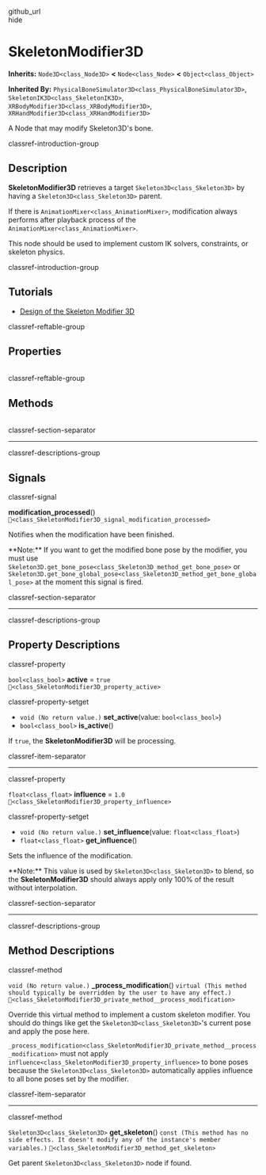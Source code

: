 github\_url  
hide

# SkeletonModifier3D

**Inherits:** `Node3D<class_Node3D>` **&lt;** `Node<class_Node>`
**&lt;** `Object<class_Object>`

**Inherited By:**
`PhysicalBoneSimulator3D<class_PhysicalBoneSimulator3D>`,
`SkeletonIK3D<class_SkeletonIK3D>`,
`XRBodyModifier3D<class_XRBodyModifier3D>`,
`XRHandModifier3D<class_XRHandModifier3D>`

A Node that may modify Skeleton3D's bone.

classref-introduction-group

## Description

**SkeletonModifier3D** retrieves a target `Skeleton3D<class_Skeleton3D>`
by having a `Skeleton3D<class_Skeleton3D>` parent.

If there is `AnimationMixer<class_AnimationMixer>`, modification always
performs after playback process of the
`AnimationMixer<class_AnimationMixer>`.

This node should be used to implement custom IK solvers, constraints, or
skeleton physics.

classref-introduction-group

## Tutorials

-   [Design of the Skeleton Modifier
    3D](https://godotengine.org/article/design-of-the-skeleton-modifier-3d/)

classref-reftable-group

## Properties

<table>
<tbody>
<tr>
</tr>
<tr>
</tr>
</tbody>
</table>

classref-reftable-group

## Methods

<table>
<tbody>
<tr>
</tr>
<tr>
</tr>
</tbody>
</table>

classref-section-separator

------------------------------------------------------------------------

classref-descriptions-group

## Signals

classref-signal

**modification\_processed**()
`🔗<class_SkeletonModifier3D_signal_modification_processed>`

Notifies when the modification have been finished.

\*\*Note:\*\* If you want to get the modified bone pose by the modifier,
you must use
`Skeleton3D.get_bone_pose<class_Skeleton3D_method_get_bone_pose>` or
`Skeleton3D.get_bone_global_pose<class_Skeleton3D_method_get_bone_global_pose>`
at the moment this signal is fired.

classref-section-separator

------------------------------------------------------------------------

classref-descriptions-group

## Property Descriptions

classref-property

`bool<class_bool>` **active** = `true`
`🔗<class_SkeletonModifier3D_property_active>`

classref-property-setget

-   `void (No return value.)` **set\_active**(value: `bool<class_bool>`)
-   `bool<class_bool>` **is\_active**()

If `true`, the **SkeletonModifier3D** will be processing.

classref-item-separator

------------------------------------------------------------------------

classref-property

`float<class_float>` **influence** = `1.0`
`🔗<class_SkeletonModifier3D_property_influence>`

classref-property-setget

-   `void (No return value.)` **set\_influence**(value:
    `float<class_float>`)
-   `float<class_float>` **get\_influence**()

Sets the influence of the modification.

\*\*Note:\*\* This value is used by `Skeleton3D<class_Skeleton3D>` to
blend, so the **SkeletonModifier3D** should always apply only 100% of
the result without interpolation.

classref-section-separator

------------------------------------------------------------------------

classref-descriptions-group

## Method Descriptions

classref-method

`void (No return value.)` **\_process\_modification**()
`virtual (This method should typically be overridden by the user to have any effect.)`
`🔗<class_SkeletonModifier3D_private_method__process_modification>`

Override this virtual method to implement a custom skeleton modifier.
You should do things like get the `Skeleton3D<class_Skeleton3D>`'s
current pose and apply the pose here.

`_process_modification<class_SkeletonModifier3D_private_method__process_modification>`
must not apply `influence<class_SkeletonModifier3D_property_influence>`
to bone poses because the `Skeleton3D<class_Skeleton3D>` automatically
applies influence to all bone poses set by the modifier.

classref-item-separator

------------------------------------------------------------------------

classref-method

`Skeleton3D<class_Skeleton3D>` **get\_skeleton**()
`const (This method has no side effects. It doesn't modify any of the instance's member variables.)`
`🔗<class_SkeletonModifier3D_method_get_skeleton>`

Get parent `Skeleton3D<class_Skeleton3D>` node if found.
